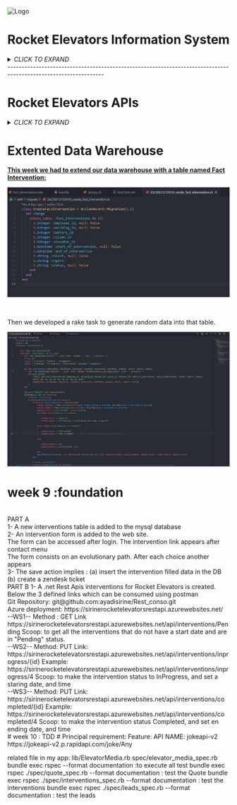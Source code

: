 <img align="center" src="https://rocketelevators-yt.com/assets/RocketElevators_images/clear_logo.png"  alt="Logo" width="850" height="200">


# Rocket Elevators Information System #

<details>
<summary><i>CLICK TO EXPAND</i></summary>

This week converted our static website into a Ruby on Rails application.

The first step was to use the Assett Pipeline to provide the JS, CSS and HTML files needed to run the website. 

We implemented Embeded Ruby Syntax to the HTML code.

We created a database which contained multiple tables :

The employee table is used to assign permissions to access the Backoffice. It is also used to store e-mails and passwords of said employees.

If you want to access the Backoffice use these credentials:

- username: nicolas.genest@codeboxx.biz
- password: newdog1

</br>

![](2021-02-19-19-06-57.png)

</br>

The users table is used to store login information for employees. It also assigns an ID to each one in order to link the tables together.


![](2021-02-19-19-09-22.png)

</br>

In order to create a Backoffice, we first had to implement an authentication process. To achieve this, we used Gem Devise which took care of all the controllers necessary for user creation and user sessions. We then used RailsAdmin that provided us with a Backoffice interface for managing our data, such as the Employee table, the Users table and a Quote table which is used to store all the quote requests made on the website.


![](2021-02-19-19-31-26.png)

</br>

Here is a screenshot of what the list of quotes looks like :

![](2021-02-19-19-30-54.png)

</br>

We then deployed the website to AWS Ubuntu Server using Cloudflare to secure it.

</br>
</br>

The Backoffice was updated to include more data from Mysql as well as adding a Data Warehouse.

![](2021-02-26-17-48-58.png)

</br>

It is now possible to Query the database and show the results in a graph :

![](2021-02-26-17-52-10.png)

</br>

We can also group multiple Graphs at the same time using a Dashboard :

![](2021-02-26-17-53-32.png)

</br>

In order to link the two databases together and to keep them up to date, we had to create tasks :

![](2021-02-26-17-55-30.png)

</details>
----------------------------------------------------------------------------------------------------------------
</br>

# Rocket Elevators APIs #

<details>
<summary><i>CLICK TO EXPAND</i></summary>

**Use these credentials to access the back office:**

- Username: nicolas.genest@codeboxx.biz
- Password: newdog1
---------------------------------------------------------------------------------------------------------------
</br>

<u><b>This week we had to implement APIs to our Rocket Elevators Rails Applications:</u></b>

</br>

First we added the **Twilio** and **Slack** APIs which were pretty similar. We added this code to the *Elevator Model*:

![](2021-03-11-12-17-18.png)

</br>

Next we linked the *Quotes* and *Leads* controller to **Zendesk**:

![](2021-03-11-12-56-02.png)

![](2021-03-11-12-56-45.png)

</br>

Here is what the **Sendgrid** code looks like in the *Leads Controller*:

![](2021-03-11-12-59-13.png)

This is the email that the customer receives when he/she completes the *Contact Form*:

![](2021-03-11-13-06-02.png)

</br>

In order to have *Contact Form Attachment Files* sent to **Dropbox**,(Le login est cmoutlook17@gmail.com password: rocketelevators2021) here is what we added:

![](2021-03-11-13-15-36.png)

</br>

Next comes **IBM Watson Text-to-Speech**. We started by adding an audio player to *Rails Admin* in a new tab called Watson:

![](2021-03-11-13-26-19.png)

Then, we created a method that updates the audio file with Watson reading the text provided, here is the code:

![](2021-03-11-13-51-19.png)

See what the audio player looks like:

![](2021-03-11-13-54-10.png)

</br>

Finally, we implemented **Google Maps** in the *Back Office*. This is the code:

![](2021-03-12-11-08-22.png)

![](2021-03-12-11-09-12.png)

Here is what it looks like on the website:

![](2021-03-12-11-11-36.png)

## BONUS ##

</br>

We added a **Spotify Player** to the *Admin Page*:

![](2021-03-12-17-25-18.png)
![](2021-03-12-17-25-45.png)
![](2021-03-12-17-26-46.png)

</br>

Next, we added a new **Watson** to provide interesting facts about *Star Wars*:

![](2021-03-12-17-28-30.png)
![](2021-03-12-17-29-23.png)
![](2021-03-12-17-30-09.png)

</br>

Finally we tried to add **Weather** to *Google Maps* but this is as far as we got:

![](2021-03-12-22-28-09.png)
</details>


# Extented Data Warehouse #

<u><b>This week we had to extend our data warehouse with a table named Fact Intervention:</u></b>

![](fact_int.jpg)

</br>

Then we developed a rake task to generate random data into that table.

![](fact_int2.jpg)


# week 9 :foundation  #

</br>
PART A
</br>
1- A new interventions table is added to the mysql database
</br>
2- An intervention form is added to the web site. 
</br>
The form can be accessed after login. The intervention link appears after contact menu  
</br>
The form consists on an evolutionary path. After each choice another appears 
</br>
3- The save action implies : 
  (a) insert the intervention filled data in the DB
  (b) create a zendesk ticket 
</br>
PART B 
1- A .net Rest Apis interventions for Rocket Elevators is created.
Below the 3 defined links which can be consumed using postman 
</br>
Git Repository:   git@github.com:ayadisirine/Rest_conso.git
</br>
Azure deployment: https://sirinerocketelevatorsrestapi.azurewebsites.net/
</br>
--WS1--
  Method : GET
  Link https://sirinerocketelevatorsrestapi.azurewebsites.net/api/interventions/Pending  
  Scoop: to get all the interventions that do not have a start date and are in "Pending" status.
  </br>
--WS2--
  Method: PUT
  Link: https://sirinerocketelevatorsrestapi.azurewebsites.net/api/interventions/inprogress/{id}
  Example: https://sirinerocketelevatorsrestapi.azurewebsites.net/api/interventions/inprogress/4 
  Scoop: to make the intervention status to InProgress, and set a staring date, and time
  </br>
--WS3--
  Method: PUT
  Link: https://sirinerocketelevatorsrestapi.azurewebsites.net/api/interventions/completed/{id}
  Example: https://sirinerocketelevatorsrestapi.azurewebsites.net/api/interventions/completed/4 
  Scoop: to make the intervention status Completed, and set en ending date, and time
  </br>
# week 10 : TDD #
Principal requirement: 
Feature:
    API NAME: jokeapi-v2
   https://jokeapi-v2.p.rapidapi.com/joke/Any

   related file in my app:
        lib/ElevatorMedia.rb
        spec/elevator_media_spec.rb
        bundle exec rspec --format documentation :to execute all test
        bundle exec rspec ./spec/quote_spec.rb --format documentation : test the Quote
        bundle exec rspec ./spec/interventions_spec.rb --format documentation : test the interventions
        bundle exec rspec ./spec/leads_spec.rb --format documentation : test the leads 
        
    













